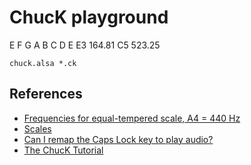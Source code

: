 # ChucK playground

E F G A B C D E
E3	164.81
C5	523.25

`chuck.alsa *.ck`

## References
- [Frequencies for equal-tempered scale, A4 = 440 Hz][notes-f]
- [Scales][scale]
- [Can I remap the Caps Lock key to play audio?][remap-keys-to-sound]
- [ The ChucK Tutorial][chuck-tutorials]

[notes-f]: https://pages.mtu.edu/~suits/notefreqs.html
[scale]: https://pages.mtu.edu/~suits/scales.html
[remap-keys-to-sound]: https://askubuntu.com/questions/1041674/can-i-remap-the-caps-lock-key-to-play-audio
[chuck-tutorials]: https://chuck.cs.princeton.edu/doc/learn/tutorial.html